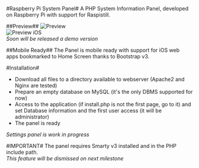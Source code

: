 #Raspberry Pi System Panel#
A PHP System Information Panel, developed on Raspberry Pi with support for Raspistill.

##Preview##
![Preview](https://www.dropbox.com/s/3o4jo655eijskg2/Foto%2029-11-13%2011%2041%2050%20%281%29.png)<br />
![Preview iOS](https://www.dropbox.com/s/ao7ec9ooh08sfvi/Foto%2029-11-13%2011%2041%2050.png)<br />
*Soon will be released a demo version*

##Mobile Ready##
The Panel is mobile ready with support for iOS web apps bookmarked to Home Screen thanks to Bootstrap v3.

#Installation#
* Download all files to a directory available to webserver (Apache2 and Nginx are tested)
* Prepare an empty database on MySQL (it's the only DBMS supported for now)
* Access to the application (if install.php is not the first page, go to it) and set Database information and the first user access (it will be administrator)
* The panel is ready

*Settings panel is work in progress*

#IMPORTANT#
The panel requires Smarty v3 installed and in the PHP include path.<br />
*This feature will be dismissed on next milestone*
